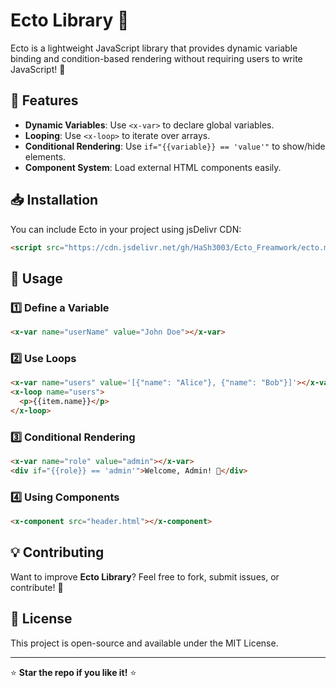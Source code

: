# Ecto Library 🚀

Ecto is a lightweight JavaScript library that provides dynamic variable binding and condition-based rendering without requiring users to write JavaScript! 🎯

## 📌 Features
- **Dynamic Variables**: Use `<x-var>` to declare global variables.
- **Looping**: Use `<x-loop>` to iterate over arrays.
- **Conditional Rendering**: Use `if="{{variable}} == 'value'"` to show/hide elements.
- **Component System**: Load external HTML components easily.

## 📥 Installation
You can include Ecto in your project using jsDelivr CDN:
```html
<script src="https://cdn.jsdelivr.net/gh/HaSh3003/Ecto_Freamwork/ecto.min.js"></script>
```

## 🚀 Usage
### 1️⃣ Define a Variable
```html
<x-var name="userName" value="John Doe"></x-var>
```

### 2️⃣ Use Loops
```html
<x-var name="users" value='[{"name": "Alice"}, {"name": "Bob"}]'></x-var>
<x-loop name="users">
  <p>{{item.name}}</p>
</x-loop>
```

### 3️⃣ Conditional Rendering
```html
<x-var name="role" value="admin"></x-var>
<div if="{{role}} == 'admin'">Welcome, Admin! 👑</div>
```

### 4️⃣ Using Components
```html
<x-component src="header.html"></x-component>
```

## 💡 Contributing
Want to improve **Ecto Library**? Feel free to fork, submit issues, or contribute! 🎉

## 📜 License
This project is open-source and available under the MIT License.

---

⭐ **Star the repo if you like it!** ⭐

